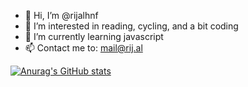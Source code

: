 - 👋 Hi, I’m @rijalhnf
- 👀 I’m interested in reading, cycling, and a bit coding
- 🌱 I’m currently learning javascript
- 📫 Contact me to: mail@rij.al


[![Anurag's GitHub stats](https://github-readme-stats.vercel.app/api?username=rijalhnf)](https://github.com/rijalhnf/github-readme-stats)


<!---
rijalhnf/rijalhnf is a ✨ special ✨ repository because its `README.md` (this file) appears on your GitHub profile.
You can click the Preview link to take a look at your changes.
--->
